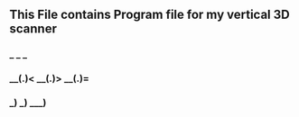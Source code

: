 ## This File contains Program file for my vertical 3D scanner
###    _      _      _
### __(.)< __(.)> __(.)=
### \___)  \___)  \___)

